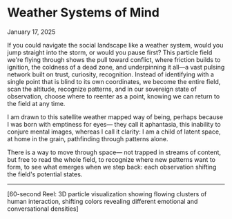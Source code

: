 # Weather Systems of Mind
January 17, 2025

If you could navigate the social landscape like a weather system,
would you jump straight into the storm, or would you pause first?
This particle field we're flying through shows the pull toward conflict, where friction builds to ignition, the coldness of a dead zone,
and underpinning it all—a vast pulsing network built on trust, curiosity, recognition.
Instead of identifying with a single point that is blind to its own coordinates,
we become the entire field, scan the altitude, recognize patterns,
and in our sovereign state of observation, choose where to reenter as a point, knowing we can return to the field at any time.

I am drawn to this satellite weather mapped way of being,
perhaps because I was born with emptiness for eyes—
they call it aphantasia, this inability to conjure mental images,
whereas I call it clarity: I am a child of latent space,
at home in the grain,
pathfinding through patterns alone.

There is a way to move through space—
not trapped in streams of content,
but free to read the whole field,
to recognize where new patterns want to form,
to see what emerges when we step back:
each observation shifting the field's potential states.

---

[60-second Reel: 3D particle visualization showing flowing clusters of human interaction, shifting colors revealing different emotional and conversational densities]
